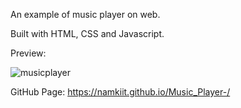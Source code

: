 An example of music player on web.

Built with HTML, CSS and Javascript.

Preview: 

![musicplayer](https://user-images.githubusercontent.com/62544164/174282857-0fd7deca-f55c-4bf6-ad4c-5e8296613e65.png)

GitHub Page: https://namkiit.github.io/Music_Player-/
